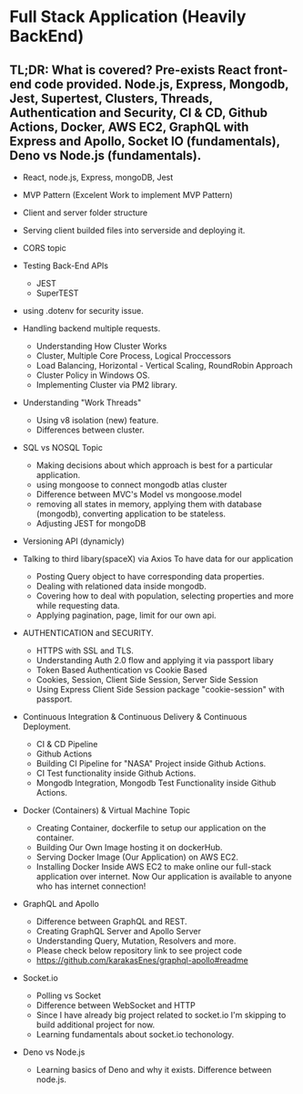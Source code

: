 # Full Stack Application (Heavily BackEnd)

## TL;DR: What is covered? Pre-exists React front-end code provided. Node.js, Express, Mongodb, Jest, Supertest, Clusters, Threads, Authentication and Security, CI & CD, Github Actions, Docker, AWS EC2, GraphQL with Express and Apollo, Socket IO (fundamentals), Deno vs Node.js (fundamentals).

- React, node.js, Express, mongoDB, Jest
- MVP Pattern (Excelent Work to implement MVP Pattern)
- Client and server folder structure
- Serving client builded files into serverside and deploying it.
- CORS topic
- Testing Back-End APIs
  - JEST
  - SuperTEST
- using .dotenv for security issue.
- Handling backend multiple requests.
  - Understanding How Cluster Works
  - Cluster, Multiple Core Process, Logical Proccessors
  - Load Balancing, Horizontal - Vertical Scaling, RoundRobin Approach
  - Cluster Policy in Windows OS.
  - Implementing Cluster via PM2 library.
- Understanding "Work Threads"
  - Using v8 isolation (new) feature.
  - Differences between cluster.
- SQL vs NOSQL Topic
  - Making decisions about which approach is best for a particular application.
  - using mongoose to connect mongodb atlas cluster
  - Difference between MVC's Model vs mongoose.model
  - removing all states in memory, applying them with database (mongodb), converting application to be stateless.
  - Adjusting JEST for mongoDB
- Versioning API (dynamicly)
- Talking to third libary(spaceX) via Axios To have data for our application
  - Posting Query object to have corresponding data properties.
  - Dealing with relationed data inside mongodb.
  - Covering how to deal with population, selecting properties and more while requesting data.
  - Applying pagination, page, limit for our own api.
- AUTHENTICATION and SECURITY.
  - HTTPS with SSL and TLS.
  - Understanding Auth 2.0 flow and applying it via passport libary
  - Token Based Authentication vs Cookie Based
  - Cookies, Session, Client Side Session, Server Side Session
  - Using Express Client Side Session package "cookie-session" with passport.
- Continuous Integration & Continuous Delivery & Continuous Deployment.
  - CI & CD Pipeline
  - Github Actions
  - Building CI Pipeline for "NASA" Project inside Github Actions.
  - CI Test functionality inside Github Actions.
  - Mongodb Integration, Mongodb Test Functionality inside Github Actions.
- Docker (Containers) & Virtual Machine Topic
  - Creating Container, dockerfile to setup our application on the container.
  - Building Our Own Image hosting it on dockerHub.
  - Serving Docker Image (Our Application) on AWS EC2.
  - Installing Docker Inside AWS EC2 to make online our full-stack application over internet. Now Our application is available to anyone who has internet connection!
- GraphQL and Apollo

  - Difference between GraphQL and REST.
  - Creating GraphQL Server and Apollo Server
  - Understanding Query, Mutation, Resolvers and more.
  - Please check below repository link to see project code
  - https://github.com/karakasEnes/graphql-apollo#readme

- Socket.io

  - Polling vs Socket
  - Difference between WebSocket and HTTP
  - Since I have already big project related to socket.io I'm skipping to build additional project for now.
  - Learning fundamentals about socket.io techonology.

- Deno vs Node.js
  - Learning basics of Deno and why it exists. Difference between node.js.
